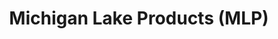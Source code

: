 ---
title: "Michigan Lake Products (MLP)"
url: /indian-river/michigan-lake-products-mlp/
shop: Allgemein
---